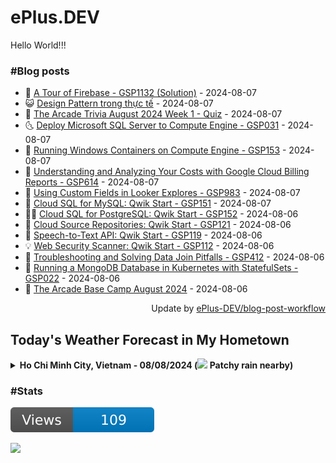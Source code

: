 # ePlus.DEV

Hello World!!!

### #Blog posts

- 🧰 [A Tour of Firebase - GSP1132 &lpar;Solution&rpar;](https://eplus.dev/a-tour-of-firebase-gsp1132-solution) - 2024-08-07 
- 😺 [Design Pattern trong thực tế](https://eplus.dev/design-pattern-trong-thuc-te) - 2024-08-07 
- 🗽 [The Arcade Trivia August 2024 Week 1 - Quiz](https://eplus.dev/the-arcade-trivia-august-2024-week-1-quiz) - 2024-08-07 
- 🌜 [Deploy Microsoft SQL Server to Compute Engine - GSP031](https://eplus.dev/deploy-microsoft-sql-server-to-compute-engine-gsp031) - 2024-08-07 
- 📝 [Running Windows Containers on Compute Engine - GSP153](https://eplus.dev/running-windows-containers-on-compute-engine-gsp153) - 2024-08-07 
- 🚀 [Understanding and Analyzing Your Costs with Google Cloud Billing Reports - GSP614](https://eplus.dev/understanding-and-analyzing-your-costs-with-google-cloud-billing-reports-gsp614) - 2024-08-07 
- 💼 [Using Custom Fields in Looker Explores - GSP983](https://eplus.dev/using-custom-fields-in-looker-explores-gsp983) - 2024-08-07 
- 🦣 [Cloud SQL for MySQL: Qwik Start - GSP151](https://eplus.dev/cloud-sql-for-mysql-qwik-start-gsp151) - 2024-08-07 
- 👨‍🏫 [Cloud SQL for PostgreSQL: Qwik Start - GSP152](https://eplus.dev/cloud-sql-for-postgresql-qwik-start-gsp152) - 2024-08-06 
- 🔭 [Cloud Source Repositories: Qwik Start - GSP121](https://eplus.dev/cloud-source-repositories-qwik-start-gsp121) - 2024-08-06 
- 🤡 [Speech-to-Text API: Qwik Start - GSP119](https://eplus.dev/speech-to-text-api-qwik-start-gsp119) - 2024-08-06 
- 💡 [Web Security Scanner: Qwik Start - GSP112](https://eplus.dev/web-security-scanner-qwik-start-gsp112) - 2024-08-06 
- 🦣 [Troubleshooting and Solving Data Join Pitfalls - GSP412](https://eplus.dev/troubleshooting-and-solving-data-join-pitfalls-gsp412) - 2024-08-06 
- 💪 [Running a MongoDB Database in Kubernetes with StatefulSets - GSP022](https://eplus.dev/running-a-mongodb-database-in-kubernetes-with-statefulsets-gsp022) - 2024-08-06 
- 🤡 [The Arcade Base Camp August 2024](https://eplus.dev/the-arcade-base-camp-august-2024) - 2024-08-06 


<div align="right">
    Update by <a target="_blank" href="https://github.com/ePlus-DEV/blog-post-workflow">ePlus-DEV/blog-post-workflow</a>
</div>


## Today's Weather Forecast in My Hometown



<details>
    <summary><b>Ho Chi Minh City, Vietnam - 08/08/2024 (<img src="https://cdn.weatherapi.com/weather/64x64/day/176.png" width="25" /> Patchy rain nearby)</b>
    </summary>

    
<table>
    <tr>
        <th>Hour</th>
        <td>00:00</td><td>01:00</td><td>02:00</td><td>03:00</td><td>04:00</td><td>05:00</td><td>06:00</td><td>07:00</td><td>08:00</td><td>09:00</td><td>10:00</td><td>11:00</td><td>12:00</td><td>13:00</td><td>14:00</td><td>15:00</td><td>16:00</td><td>17:00</td><td>18:00</td><td>19:00</td><td>20:00</td><td>21:00</td><td>22:00</td><td>23:00</td>
    </tr>
    <tr>
        <th>Weather</th>
        <td><img src="https://cdn.weatherapi.com/weather/64x64/night/116.png"></img></td><td><img src="https://cdn.weatherapi.com/weather/64x64/night/113.png"></img></td><td><img src="https://cdn.weatherapi.com/weather/64x64/night/116.png"></img></td><td><img src="https://cdn.weatherapi.com/weather/64x64/night/116.png"></img></td><td><img src="https://cdn.weatherapi.com/weather/64x64/night/116.png"></img></td><td><img src="https://cdn.weatherapi.com/weather/64x64/night/116.png"></img></td><td><img src="https://cdn.weatherapi.com/weather/64x64/day/116.png"></img></td><td><img src="https://cdn.weatherapi.com/weather/64x64/day/116.png"></img></td><td><img src="https://cdn.weatherapi.com/weather/64x64/day/116.png"></img></td><td><img src="https://cdn.weatherapi.com/weather/64x64/day/119.png"></img></td><td><img src="https://cdn.weatherapi.com/weather/64x64/day/176.png"></img></td><td><img src="https://cdn.weatherapi.com/weather/64x64/day/353.png"></img></td><td><img src="https://cdn.weatherapi.com/weather/64x64/day/176.png"></img></td><td><img src="https://cdn.weatherapi.com/weather/64x64/day/176.png"></img></td><td><img src="https://cdn.weatherapi.com/weather/64x64/day/353.png"></img></td><td><img src="https://cdn.weatherapi.com/weather/64x64/day/176.png"></img></td><td><img src="https://cdn.weatherapi.com/weather/64x64/day/353.png"></img></td><td><img src="https://cdn.weatherapi.com/weather/64x64/day/176.png"></img></td><td><img src="https://cdn.weatherapi.com/weather/64x64/day/113.png"></img></td><td><img src="https://cdn.weatherapi.com/weather/64x64/night/113.png"></img></td><td><img src="https://cdn.weatherapi.com/weather/64x64/night/113.png"></img></td><td><img src="https://cdn.weatherapi.com/weather/64x64/night/113.png"></img></td><td><img src="https://cdn.weatherapi.com/weather/64x64/night/113.png"></img></td><td><img src="https://cdn.weatherapi.com/weather/64x64/night/116.png"></img></td>
    </tr>
    <tr>
        <th>Condition</th>
        <td width="200px">Partly Cloudy </td><td width="200px">Clear </td><td width="200px">Partly Cloudy </td><td width="200px">Partly Cloudy </td><td width="200px">Partly Cloudy </td><td width="200px">Partly Cloudy </td><td width="200px">Partly Cloudy </td><td width="200px">Partly Cloudy </td><td width="200px">Partly Cloudy </td><td width="200px">Cloudy </td><td width="200px">Patchy rain nearby</td><td width="200px">Light rain shower</td><td width="200px">Patchy rain nearby</td><td width="200px">Patchy rain nearby</td><td width="200px">Light rain shower</td><td width="200px">Patchy rain nearby</td><td width="200px">Light rain shower</td><td width="200px">Patchy rain nearby</td><td width="200px">Sunny</td><td width="200px">Clear </td><td width="200px">Clear </td><td width="200px">Clear </td><td width="200px">Clear </td><td width="200px">Partly Cloudy </td>
    </tr>
    <tr>
        <th>Temperature</th>
        <td>26.1 °C</td><td>25.8 °C</td><td>25.6 °C</td><td>25.4 °C</td><td>25.2 °C</td><td>25.1 °C</td><td>25.1 °C</td><td>26.4 °C</td><td>28 °C</td><td>29.6 °C</td><td>30.9 °C</td><td>32 °C</td><td>32.3 °C</td><td>32.2 °C</td><td>32.2 °C</td><td>32 °C</td><td>32.4 °C</td><td>31.1 °C</td><td>29.4 °C</td><td>28.2 °C</td><td>27.6 °C</td><td>27.2 °C</td><td>26.8 °C</td><td>26.6 °C</td>
    </tr>
    <tr>
        <th>Wind</th>
        <td>9 kph</td><td>8.3 kph</td><td>8.3 kph</td><td>7.9 kph</td><td>6.8 kph</td><td>5.8 kph</td><td>4.7 kph</td><td>6.5 kph</td><td>9.7 kph</td><td>10.4 kph</td><td>11.9 kph</td><td>11.9 kph</td><td>12.6 kph</td><td>13 kph</td><td>13.3 kph</td><td>13.3 kph</td><td>14.4 kph</td><td>16.2 kph</td><td>13.3 kph</td><td>11.5 kph</td><td>11.5 kph</td><td>11.2 kph</td><td>10.8 kph</td><td>9.4 kph</td>
    </tr>
</table>


<div align="right">
    Updated at: 2024-08-07T19:11:40Z - by <a target="_blank"
        href="https://github.com/ePlus-DEV/weather-forecast">ePlus-DEV/weather-forecast</a>
</div>
</details>


### #Stats

[![Image of counter](https://github.com/ePlus-DEV/view-counter/blob/main/svg/685088620/badge.svg)](https://github.com/ePlus-DEV/view-counter/blob/main/readme/685088620/week.md)

![](https://komarev.com/ghpvc/?username=ePlus-DEV&style=for-the-badge)
